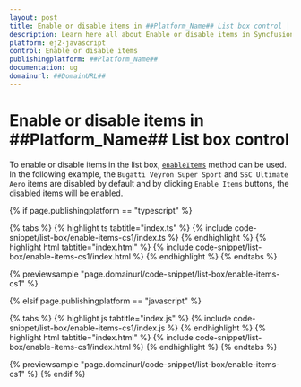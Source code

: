 ```yaml
---
layout: post
title: Enable or disable items in ##Platform_Name## List box control | Syncfusion
description: Learn here all about Enable or disable items in Syncfusion ##Platform_Name## List box control of Syncfusion Essential JS 2 and more.
platform: ej2-javascript
control: Enable or disable items 
publishingplatform: ##Platform_Name##
documentation: ug
domainurl: ##DomainURL##
---
```


# Enable or disable items in ##Platform_Name## List box control

To enable or disable items in the list box, [`enableItems`](../../api/list-box/#enableitems) method can be used. In the following example, the `Bugatti Veyron Super Sport` and `SSC Ultimate Aero` items are disabled by default and by clicking `Enable Items` buttons, the disabled items will be enabled.

{% if page.publishingplatform == "typescript" %}

 {% tabs %}
{% highlight ts tabtitle="index.ts" %}
{% include code-snippet/list-box/enable-items-cs1/index.ts %}
{% endhighlight %}
{% highlight html tabtitle="index.html" %}
{% include code-snippet/list-box/enable-items-cs1/index.html %}
{% endhighlight %}
{% endtabs %}
        
{% previewsample "page.domainurl/code-snippet/list-box/enable-items-cs1" %}

{% elsif page.publishingplatform == "javascript" %}

{% tabs %}
{% highlight js tabtitle="index.js" %}
{% include code-snippet/list-box/enable-items-cs1/index.js %}
{% endhighlight %}
{% highlight html tabtitle="index.html" %}
{% include code-snippet/list-box/enable-items-cs1/index.html %}
{% endhighlight %}
{% endtabs %}

{% previewsample "page.domainurl/code-snippet/list-box/enable-items-cs1" %}
{% endif %}